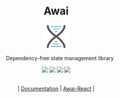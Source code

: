 <div align="center">
  <h1 align="center">Awai</h1>

  <img width="64px" src="https://github.com/yuriyyakym/awai/blob/master/logo.svg" />

  <p style="margin-right: -20px;">Dependency-free state management library</p>

  <div>
    <img src="https://github.com/yuriyyakym/awai/actions/workflows/tests.yml/badge.svg" />
    <img src="https://img.shields.io/endpoint?url=https://gist.githubusercontent.com/yuriyyakym/ba8810278ef57a8ae9243e3edf9f43b8/raw/cdab3f537a02b9680ac36a46d2240bc51faf92e0/coverage-master.json" />
    <img src="https://img.shields.io/badge/Stability-experimental-blue.svg" />
    <img src="https://img.shields.io/badge/License-MIT-blue.svg" />
  </div>

  <br />
  
  <p>| <a href="https://awai.vercel.app/">Documentation</a> | <a href="https://github.com/yuriyyakym/awai-react">Awai-React</a> |</p>
</div>

